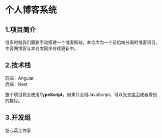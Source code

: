 # 个人博客系统

## 1.项目简介  
很多时候我们需要手动搭建一个博客网站，本仓库为一个前后端分离的博客项目，牛客网博客与本仓库同步持续更新中。

## 2.技术栈  
前端：Angular  
后端：Nest  
  
整个项目将会使用**TypeScript**，如果只会用JavaScript，可以先去[学习](https://www.typescriptlang.org/)或者看别的教程。

## 3.开发组
卷心菜工作室
